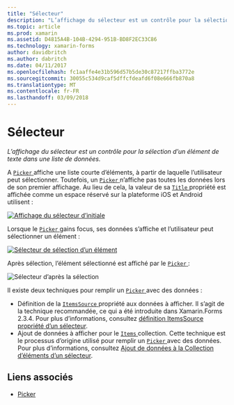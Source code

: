 ```yaml
---
title: "Sélecteur"
description: "L’affichage du sélecteur est un contrôle pour la sélection d’un élément de texte dans une liste de données."
ms.topic: article
ms.prod: xamarin
ms.assetid: D4815A4B-104B-4294-951B-BD8F2EC33C86
ms.technology: xamarin-forms
author: davidbritch
ms.author: dabritch
ms.date: 04/11/2017
ms.openlocfilehash: fc1aaffe4e31b596d57b5de30c87217ffba3772e
ms.sourcegitcommit: 30055c534d9caf5dffcfdeafd6f08e666fb870a8
ms.translationtype: MT
ms.contentlocale: fr-FR
ms.lasthandoff: 03/09/2018
---
```

# <a name="picker"></a>Sélecteur

_L’affichage du sélecteur est un contrôle pour la sélection d’un élément de texte dans une liste de données._

A [ `Picker` ](https://developer.xamarin.com/api/type/Xamarin.Forms.Picker/) affiche une liste courte d’éléments, à partir de laquelle l’utilisateur peut sélectionner. Toutefois, un [ `Picker` ](https://developer.xamarin.com/api/type/Xamarin.Forms.Picker/) n’affiche pas toutes les données lors de son premier affichage. Au lieu de cela, la valeur de sa [ `Title` ](https://developer.xamarin.com/api/property/Xamarin.Forms.Picker.Title/) propriété est affichée comme un espace réservé sur la plateforme iOS et Android utilisent :

[![](images/picker-initial.png "Affichage du sélecteur d’initiale")](images/picker-initial-large.png#lightbox "initiale d’affichage du sélecteur")

Lorsque le [ `Picker` ](https://developer.xamarin.com/api/type/Xamarin.Forms.Picker/) gains focus, ses données s’affiche et l’utilisateur peut sélectionner un élément :

[![](images/picker-selection.png "Sélecteur de sélection d’un élément")](images/picker-selection-large.png#lightbox "sélecteur de sélection d’un élément")

Après sélection, l’élément sélectionné est affiché par le [ `Picker` ](https://developer.xamarin.com/api/type/Xamarin.Forms.Picker/):

![](images/picker-after-selection.png "Sélecteur d’après la sélection")

Il existe deux techniques pour remplir un [ `Picker` ](https://developer.xamarin.com/api/type/Xamarin.Forms.Picker/) avec des données :

- Définition de la [ `ItemsSource` ](https://developer.xamarin.com/api/property/Xamarin.Forms.Picker.ItemsSource/) propriété aux données à afficher. Il s’agit de la technique recommandée, ce qui a été introduite dans Xamarin.Forms 2.3.4. Pour plus d’informations, consultez [définition ItemsSource propriété d’un sélecteur](populating-itemssource.md).
- Ajout de données à afficher pour le [ `Items` ](https://developer.xamarin.com/api/property/Xamarin.Forms.Picker.Items/) collection. Cette technique est le processus d’origine utilisé pour remplir un [ `Picker` ](https://developer.xamarin.com/api/type/Xamarin.Forms.Picker/) avec des données. Pour plus d’informations, consultez [Ajout de données à la Collection d’éléments d’un sélecteur](populating-items.md).


## <a name="related-links"></a>Liens associés

- [Picker](https://developer.xamarin.com/api/type/Xamarin.Forms.Picker/)

